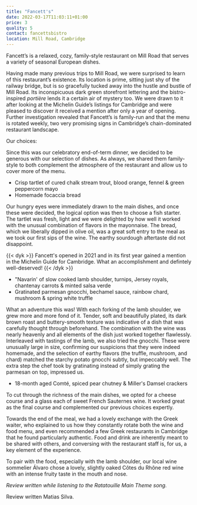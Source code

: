 ```yaml
---
title: "Fancett's"
date: 2022-03-17T11:03:11+01:00
price: 3
quality: 5
contact: fancettsbistro
location: Mill Road, Cambridge
---
```


Fancett’s is a relaxed, cozy, family-style restaurant on Mill Road that serves a variety of seasonal European dishes.

<!--more-->

Having made many previous trips to Mill Road, we were surprised to learn of this restaurant’s existence. Its location is prime, sitting just shy of the railway bridge, but is so gracefully tucked away into the hustle and bustle of Mill Road. Its inconspicuous dark green storefront lettering and the bistro-inspired *portière* lends it a certain air of mystery too. We were drawn to it after looking at the Michelin Guide’s listings for Cambridge and were pleased to discover it received a mention after only a year of opening. Further investigation revealed that Fancett’s is family-run and that the menu is rotated weekly, two very promising signs in Cambridge’s chain-dominated restaurant landscape.
 
Our choices:
 
Since this was our celebratory end-of-term dinner, we decided to be generous with our selection of dishes. As always, we shared them family-style to both complement the atmosphere of the restaurant and allow us to cover more of the menu.
 
* Crisp tartlet of cured chalk stream trout, blood orange, fennel & green peppercorn mayo
* Homemade focaccia bread
 
Our hungry eyes were immediately drawn to the main dishes, and once these were decided, the logical option was then to choose a fish starter. The tartlet was fresh, light and we were delighted by how well it worked with the unusual combination of flavors in the mayonnaise. The bread, which we liberally dipped in olive oil, was a great soft entry to the meal as we took our first sips of the wine. The earthy sourdough aftertaste did not disappoint.

{{< dyk >}}
Fancett's opened in 2021 and in its first year gained a mention in the Michelin Guide for Cambridge. What an accomplishment and defintely well-deserved!
{{< /dyk >}}
 
* "Navarin' of slow cooked lamb shoulder, turnips, Jersey royals, chantenay carrots & minted salsa verde
* Gratinated parmesan gnocchi, bechamel sauce, rainbow chard, mushroom & spring white truffle
 
What an adventure this was! With each forking of the lamb shoulder, we grew more and more fond of it. Tender, soft and beautifully plated, its dark brown roast and buttery-smooth texture was indicative of a dish that was carefully thought through beforehand. The combination with the wine was nearly heavenly and all elements of the dish just worked together flawlessly. Interleaved with tastings of the lamb, we also tried the gnocchi. These were unusually large in size, confirming our suspicions that they were indeed homemade, and the selection of earthy flavors (the truffle, mushroom, and chard) matched the starchy potato gnocchi subtly, but impeccably well. The extra step the chef took by gratinating instead of simply grating the parmesan on top, impressed us.
 
* 18-month aged Comté, spiced pear chutney & Miller's Damsel crackers
 
To cut through the richness of the main dishes, we opted for a cheese course and a glass each of sweet French Sauternes wine. It worked great as the final course and complemented our previous choices expertly.
 
Towards the end of the meal, we had a lovely exchange with the Greek waiter, who explained to us how they constantly rotate both the wine and food menu, and even recommended a few Greek restaurants in Cambridge that he found particularly authentic. Food and drink are inherently meant to be shared with others, and conversing with the restaurant staff is, for us, a key element of the experience.
 
To pair with the food, especially with the lamb shoulder, our local wine sommelier Álvaro chose a lovely, slightly oaked Côtes du Rhône red wine with an intense fruity taste in the mouth and nose.
 
*Review written while listening to the Ratatouille Main Theme song.*

Review written Matias Silva.